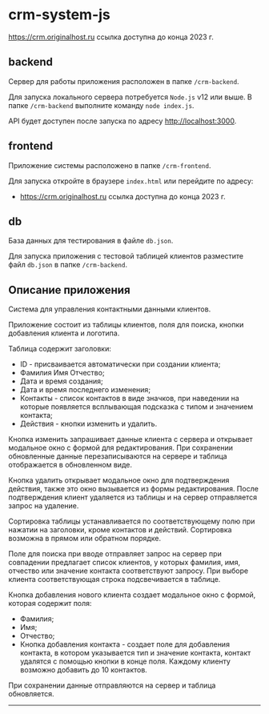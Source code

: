 # crm-system-js

<https://crm.originalhost.ru> ссылка доступна до конца 2023 г.

## backend

Сервер для работы приложения расположен в папке `/crm-backend`.

Для запуска локального сервера потребуется `Node.js` v12 или выше.
В папке `/crm-backend` выполните команду `node index.js`.

API будет доступен после запуска по адресу <http://localhost:3000>.

## frontend

Приложение системы расположено в папке `/crm-frontend`.

Для запуска откройте в браузере `index.html` или перейдите по адресу:
- <https://crm.originalhost.ru> ссылка доступна до конца 2023 г.

## db

База данных для тестирования в файле `db.json`.

Для запуска приложения с тестовой таблицей клиентов разместите файл `db.json` в папке `/crm-backend`.

## Описание приложения

Система для управления контактными данными клиентов.

Приложение состоит из таблицы клиентов, поля для поиска, кнопки добавления клиента и логотипа.

Таблица содержит заголовки:

- ID - присваивается автоматически при создании клиента;
- Фамилия Имя Отчество;
- Дата и время создания;
- Дата и время последнего изменения;
- Контакты - список контактов в виде значков, при наведении на которые появляется всплывающая подсказка с типом и значением контакта;
- Действия - кнопки изменить и удалить.

Кнопка изменить запрашивает данные клиента с сервера и открывает модальное окно с формой для редактирования. При сохранении обновленные данные перезаписываются на сервере и таблица отображается в обновленном виде.

Кнопка удалить открывает модальное окно для подтверждения действия, также это окно вызывается из формы редактирования. После подтверждения клиент удаляется из таблицы и на сервер отправляется запрос на удаление.

Сортировка таблицы устанавливается по соответствующему полю при нажатии на заголовки, кроме контактов и действий. Сортировка возможна в прямом или обратном порядке.

Поле для поиска при вводе отправляет запрос на сервер при совпадении предлагает список клиентов, у которых фамилия, имя, отчество или значение контакта соответствуют запросу. При выборе клиента соответствующая строка подсвечивается в таблице.

Кнопка добавления нового клиента создает модальное окно с формой, которая содержит поля:

- Фамилия;
- Имя;
- Отчество;
- Кнопка добавления контакта - создает поле для добавления контакта, в котором указывается тип и значение контакта, контакт удалятся с помощью кнопки в конце поля. Каждому клиенту возможно добавить до 10 контактов.

При сохранении данные отправляются на сервер и таблица обновляется.

____